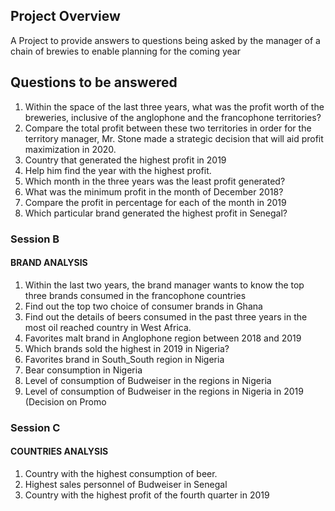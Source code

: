 ## Project Overview
A Project to provide answers to questions being asked by the manager of a chain of brewies 
to enable planning for the coming year

## Questions to be answered
1. Within the space of the last three years, what was the profit worth of the breweries,
inclusive of the anglophone and the francophone territories?
2. Compare the total profit between these two territories in order for the territory manager,
Mr. Stone made a strategic decision that will aid profit maximization in 2020.
3. Country that generated the highest profit in 2019
4. Help him find the year with the highest profit.
5. Which month in the three years was the least profit generated?
6. What was the minimum profit in the month of December 2018?
7. Compare the profit in percentage for each of the month in 2019
8. Which particular brand generated the highest profit in Senegal?

### Session B
#### BRAND ANALYSIS
1. Within the last two years, the brand manager wants to know the top three brands
consumed in the francophone countries
2. Find out the top two choice of consumer brands in Ghana
3. Find out the details of beers consumed in the past three years in the most oil reached
country in West Africa.
4. Favorites malt brand in Anglophone region between 2018 and 2019
5. Which brands sold the highest in 2019 in Nigeria?
6. Favorites brand in South_South region in Nigeria
7. Bear consumption in Nigeria
8. Level of consumption of Budweiser in the regions in Nigeria
9. Level of consumption of Budweiser in the regions in Nigeria in 2019 (Decision on Promo

### Session C
#### COUNTRIES ANALYSIS
1. Country with the highest consumption of beer.
2. Highest sales personnel of Budweiser in Senegal
3. Country with the highest profit of the fourth quarter in 2019